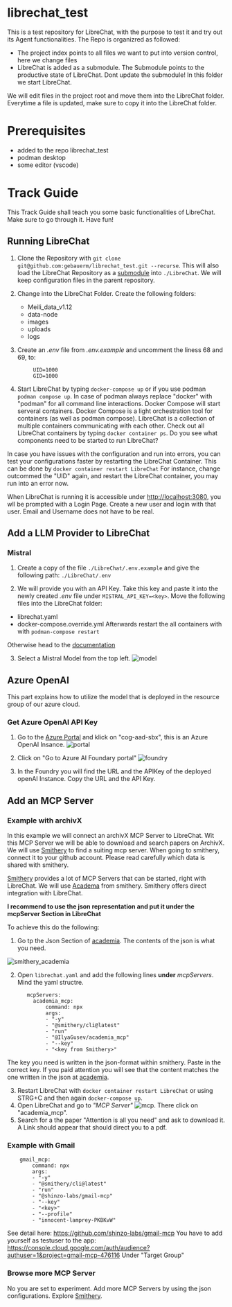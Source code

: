# librechat_test

This is a test repository for LibreChat, with the purpose to test it and try out its Agent functionalities. The Repo is organizred as followed:
* The project index points to all files we want to put into version control, here we change files
* LibreChat is added as a submodule. The Submodule points to the productive state of LibreChat. Dont update the submodule! In this folder we start LibreChat.

We will edit files in the project root and move them into the LibreChat folder. Everytime a file is updated, make sure to copy it into the LibreChat folder.

# Prerequisites

- added to the repo librechat_test
- podman desktop
- some editor (vscode)

# Track Guide

This Track Guide shall teach you some basic functionalities of LibreChat. Make sure to go through it.
Have fun!

## Running LibreChat

1. Clone the Repository with `git clone git@github.com:gebauerm/librechat_test.git --recurse`. This will also load the LibreChat Repository as a [submodule](https://git-scm.com/book/en/v2/Git-Tools-Submodules) into `./LibreChat`. We will keep configuration files in the parent repository.
2. Change into the LibreChat Folder. Create the following folders:
    * Meili_data_v1.12
    * data-node
    * images
    * uploads
    * logs
3. Create an _.env_ file from _.env.example_ and uncomment the liness 68 and 69, to:

            UID=1000
            GID=1000

4. Start LibreChat by typing `docker-compose up` or if you use podman `podman compose up`. In case of podman always replace "docker" with "podman" for all command line interactions.
Docker Compose will start serveral containers. Docker Compose is a light orchestration tool for containers (as well as podman compose). LibreChat is a collection of multiple containers communicating with each other. Check out all LibreChat containers by typing `docker container ps`.
Do you see what components need to be started to run LibreChat?

In case you have issues with the configuration and run into errors, you can test your configurations faster by restarting the LibreChat Container. This can be done by `docker container restart LibreChat`
For instance, change outcommed the "UID" again, and restart the LibreChat container, you may run into an error now.

When LibreChat is running it is accessible under [http://localhost:3080](http://localhost:3080/login), you wll be prompted with a Login Page. Create a new user and login with that user. Email and Username does not have to be real.


## Add a LLM Provider to LibreChat

### Mistral

1. Create a copy of the file `./LibreChat/.env.example` and give the following path: `./LibreChat/.env`

2. We will provide you with an API Key. Take this key and paste it into the newly created _.env_ file under `MISTRAL_API_KEY=<key>`.
Move the following files into the LibreChat folder:
* librechat.yaml
* docker-compose.override.yml
Afterwards restart the all containers with with `podman-compose restart`

Otherwise head to the [documentation](https://www.librechat.ai/docs/configuration/librechat_yaml/ai_endpoints/mistral)

3. Select a Mistral Model from the top left.
![model](./doc/model_selection.png)


## Azure OpenAI

This part explains how to utilize the model that is deployed in the resource group of our azure cloud.

### Get Azure OpenAI API Key

1. Go to the [Azure Portal](https://portal.azure.com/#home) and klick on "cog-aad-sbx", this is an Azure OpenAI Insance.
![portal](./doc/aure_portal.PNG)

2. Click on "Go to Azure AI Foundary portal"
![foundry](./doc/azure_open_ai.png)

3. In the Foundry you will find the URL and the APIKey of the deployed openAI Instance. Copy the URL and the API Key.

## Add an MCP Server

### Example with archivX

In this example we will connect an archivX MCP Server to LibreChat.
Wit this MCP Server we will be able to download and search papers on ArchivX.
We will use [Smithery](https://smithery.ai/) to find a suiting mcp server. When going to smithery, connect it to your github account. Please read carefully which data is shared with smithery.

[Smithery](https://smithery.ai/) provides a lot of MCP Servers that can be started, right with LibreChat. We will use [Academa](https://smithery.ai/server/@IlyaGusev/academia_mcp) from smithery. Smithery offers direct integration with LibreChat.

__I recommend to use the json representation and put it under the mcpServer Section in LibreChat__

To achieve this do the following:

1. Go tp the Json Section of [academia](https://smithery.ai/server/@IlyaGusev/academia_mcp). The contents of the json is what you need.

![smithery_academia](./doc/smithery.png)

2. Open `librechat.yaml` and add the following lines __under__ _mcpServers_. Mind the yaml structre.

          mcpServers:
            academia_mcp:
                command: npx
                args:
                - "-y"
                - "@smithery/cli@latest"
                - "run"
                - "@IlyaGusev/academia_mcp"
                - "--key"
                - "<key from Smithery>"

The key you need is written in the json-format within smithery. Paste in the correct key.
If you paid attention you will see that the content matches the one written in the json at [academia](https://smithery.ai/server/@IlyaGusev/academia_mcp).

3. Restart LibreChat with `docker container restart LibreChat` or using STRG+C and then again `docker-compose up`.
4. Open LibreChat and go to _"MCP Server"_
![mcp](./doc/mcp.png). There click on "academia_mcp".
5. Search for a the paper "Attention is all you need" and ask to download it. A Link should appear that should direct you to a pdf.


### Example with Gmail

        gmail_mcp:
            command: npx
            args:
            - "-y"
            - "@smithery/cli@latest"
            - "run"
            - "@shinzo-labs/gmail-mcp"
            - "--key"
            - "<key>"
            - "--profile"
            - "innocent-lamprey-PKBKvW"

See detail here:
https://github.com/shinzo-labs/gmail-mcp
You have to add yourself as testuser to the app:
https://console.cloud.google.com/auth/audience?authuser=1&project=gmail-mcp-476116
Under "Target Group"

### Browse more MCP Server

No you are set to experiment.
Add more MCP Servers by using the json configurations.
Explore [Smithery](https://smithery.ai/).



